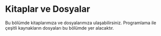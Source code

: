 # Kitaplar ve Dosyalar

Bu bölümde kitaplarımıza ve dosyalarımıza ulaşabilirsiniz. Programlama ile çeşitli kaynakların dosyaları bu bölümde yer alacaktır.
